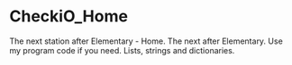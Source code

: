 # CheckiO_Home
The next station after Elementary - Home. The next after Elementary. Use my program code if you need. Lists, strings and dictionaries.
